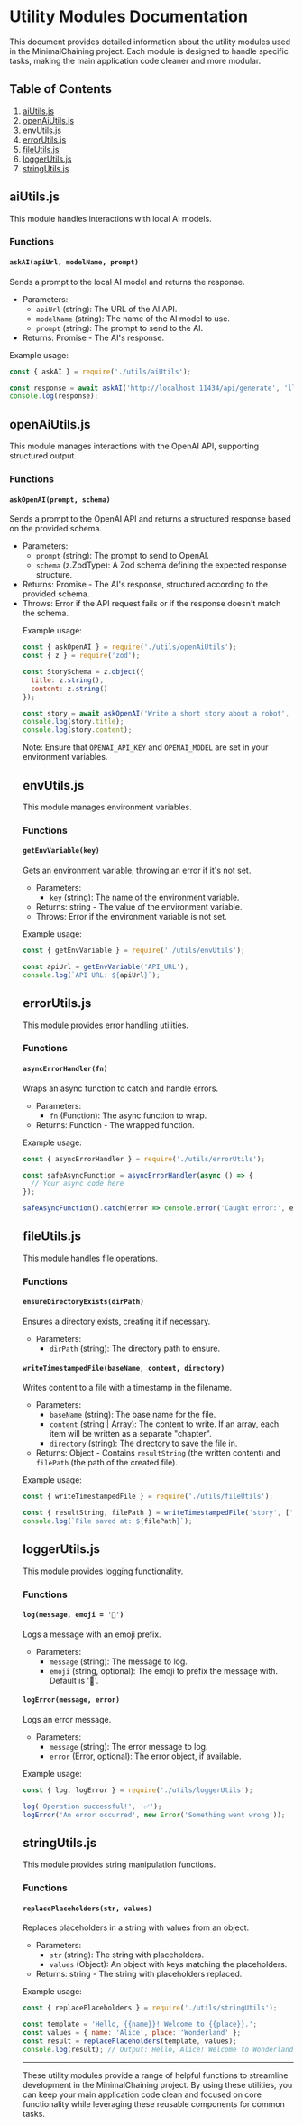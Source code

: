 # Utility Modules Documentation

This document provides detailed information about the utility modules used in the MinimalChaining project. Each module is designed to handle specific tasks, making the main application code cleaner and more modular.

## Table of Contents

1. [aiUtils.js](#aiutilsjs)
2. [openAiUtils.js](#openaiutilsjs)
3. [envUtils.js](#envutilsjs)
4. [errorUtils.js](#errorutilsjs)
5. [fileUtils.js](#fileutilsjs)
6. [loggerUtils.js](#loggerutilsjs)
7. [stringUtils.js](#stringutilsjs)

## aiUtils.js

This module handles interactions with local AI models.

### Functions

#### `askAI(apiUrl, modelName, prompt)`

Sends a prompt to the local AI model and returns the response.

- Parameters:
  - `apiUrl` (string): The URL of the AI API.
  - `modelName` (string): The name of the AI model to use.
  - `prompt` (string): The prompt to send to the AI.
- Returns: Promise<string> - The AI's response.

Example usage:
```javascript
const { askAI } = require('./utils/aiUtils');

const response = await askAI('http://localhost:11434/api/generate', 'llama3.1:latest', 'Tell me a joke');
console.log(response);
```

## openAiUtils.js

This module manages interactions with the OpenAI API, supporting structured output.

### Functions

#### `askOpenAI(prompt, schema)`

Sends a prompt to the OpenAI API and returns a structured response based on the provided schema.

- Parameters:
  - `prompt` (string): The prompt to send to OpenAI.
  - `schema` (z.ZodType): A Zod schema defining the expected response structure.
- Returns: Promise<Object> - The AI's response, structured according to the provided schema.
- Throws: Error if the API request fails or if the response doesn't match the schema.

Example usage:
```javascript
const { askOpenAI } = require('./utils/openAiUtils');
const { z } = require('zod');

const StorySchema = z.object({
  title: z.string(),
  content: z.string()
});

const story = await askOpenAI('Write a short story about a robot', StorySchema);
console.log(story.title);
console.log(story.content);
```

Note: Ensure that `OPENAI_API_KEY` and `OPENAI_MODEL` are set in your environment variables.

## envUtils.js

This module manages environment variables.

### Functions

#### `getEnvVariable(key)`

Gets an environment variable, throwing an error if it's not set.

- Parameters:
  - `key` (string): The name of the environment variable.
- Returns: string - The value of the environment variable.
- Throws: Error if the environment variable is not set.

Example usage:
```javascript
const { getEnvVariable } = require('./utils/envUtils');

const apiUrl = getEnvVariable('API_URL');
console.log(`API URL: ${apiUrl}`);
```

## errorUtils.js

This module provides error handling utilities.

### Functions

#### `asyncErrorHandler(fn)`

Wraps an async function to catch and handle errors.

- Parameters:
  - `fn` (Function): The async function to wrap.
- Returns: Function - The wrapped function.

Example usage:
```javascript
const { asyncErrorHandler } = require('./utils/errorUtils');

const safeAsyncFunction = asyncErrorHandler(async () => {
  // Your async code here
});

safeAsyncFunction().catch(error => console.error('Caught error:', error));
```

## fileUtils.js

This module handles file operations.

### Functions

#### `ensureDirectoryExists(dirPath)`

Ensures a directory exists, creating it if necessary.

- Parameters:
  - `dirPath` (string): The directory path to ensure.

#### `writeTimestampedFile(baseName, content, directory)`

Writes content to a file with a timestamp in the filename.

- Parameters:
  - `baseName` (string): The base name for the file.
  - `content` (string | Array): The content to write. If an array, each item will be written as a separate "chapter".
  - `directory` (string): The directory to save the file in.
- Returns: Object - Contains `resultString` (the written content) and `filePath` (the path of the created file).

Example usage:
```javascript
const { writeTimestampedFile } = require('./utils/fileUtils');

const { resultString, filePath } = writeTimestampedFile('story', ['Chapter 1', 'Chapter 2'], './output');
console.log(`File saved at: ${filePath}`);
```

## loggerUtils.js

This module provides logging functionality.

### Functions

#### `log(message, emoji = '📢')`

Logs a message with an emoji prefix.

- Parameters:
  - `message` (string): The message to log.
  - `emoji` (string, optional): The emoji to prefix the message with. Default is '📢'.

#### `logError(message, error)`

Logs an error message.

- Parameters:
  - `message` (string): The error message to log.
  - `error` (Error, optional): The error object, if available.

Example usage:
```javascript
const { log, logError } = require('./utils/loggerUtils');

log('Operation successful!', '✅');
logError('An error occurred', new Error('Something went wrong'));
```

## stringUtils.js

This module provides string manipulation functions.

### Functions

#### `replacePlaceholders(str, values)`

Replaces placeholders in a string with values from an object.

- Parameters:
  - `str` (string): The string with placeholders.
  - `values` (Object): An object with keys matching the placeholders.
- Returns: string - The string with placeholders replaced.

Example usage:
```javascript
const { replacePlaceholders } = require('./utils/stringUtils');

const template = 'Hello, {{name}}! Welcome to {{place}}.';
const values = { name: 'Alice', place: 'Wonderland' };
const result = replacePlaceholders(template, values);
console.log(result); // Output: Hello, Alice! Welcome to Wonderland.
```

---

These utility modules provide a range of helpful functions to streamline development in the MinimalChaining project. By using these utilities, you can keep your main application code clean and focused on core functionality while leveraging these reusable components for common tasks.
